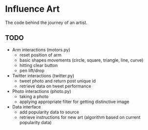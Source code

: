 # Influence Art 

The code behind the journey of an artist.

## TODO
- Arm interactions (motors.py)
    - reset position of arm
    - basic shapes movements (circle, square, triangle, line, curve)
    - hitting clear button
    - pen lift/drop
- Twitter interactions (twitter.py)
    - tweet photo and return post unique id
    - retrieve data on tweet performance
- Photo interactions (photo.py)
    - taking a photo
    - applying appropriate filter for getting distinctive image
- Data interface
    - add popularity data to source
    - retrieve instructions for new art (algorithm based on current popularity data)